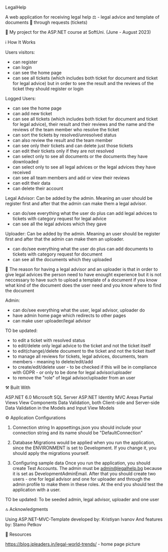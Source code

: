 LegalHelp


A web application for receiving legal help ⚖️ - legal advice and template of documents 📜 through requests (tickets)

🎯 My project for the ASP.NET course at SoftUni. (June - August 2023)



ℹ️ How It Works

Users visitors:
- can register
- can login
- can see the home page
- can see all tickets (which includes both ticket for document and ticket for legal advice) but in order to see the result and the reviews of the ticket they should register or login

Logged Users:
- can see the home page
- can add new ticket 
- can see all tickets (which includes both ticket for document and ticket for legal advice), their result and their reviews and the name and the reviews of the team member who resolve the ticket
- can sort the tickets by resolved/unresolved status
- can also review the result and the team member
- can see only their tickets and can delete just those tickets
- can edit their tickets only if they are not resolved
- can select only to see all documents or the documents they have downloaded
- can select only to see all legal advices or the legal advices they have received
- can see all team members and add or view their reviews
- can edit their data
- can delete their account

Legal Advisor:
Can be added by the admin. Meaning an user should be register first and after that the admin can make them a legal advisor.
- can do/see everything what the user do plus can add legal advices to tickets with category request for legal advice
- can see all the legal advices which they gave

Uploader:
Can be added by the admin. Meaning an user should be register first and after that the admin can make them an uploader.
- can do/see everything what the user do plus can add documents to tickets with category request for document
- can see all the documents which they uploaded

💭 The reason for having a legal advisor and an uploader is that in order to give legal advices the person need to have enought experience but it is not neccessary to have such to upload a template of a document if you know what kind of the document does the user need and you know where to find the document

Admin:
- can do/see everything what the user, legal advisor, uploader do 
- have admin home page which redirects to other pages
- can make user uploader/legal advisor

TO be updated:
- to edit a ticket with resolved status
- to edit/delete only legal advice to the ticket and not the ticket itself
- to edit(change)/delete document to the ticket and not the ticket itself
- to manage all reviews for tickets, legal advices, documents, team members - meaning to delete/edit/add
- to create/edit/delete user - to be checked if this will be in compliance with GDPR - or only to be done for legal advisor/uploader
- to remove the "role" of legal advisor/uploader from an user


⚒️ Built With

ASP.NET 6.0
Microsoft SQL Server
ASP.NET Identity 
MVC Areas
Partial Views
View Components
Data Validation, both Client-side and Server-side
Data Validation in the Models and Input View Models


⚙️ Application Configurations

1. Connection string
    In appsettings.json you should include your connection string and its name should be "DefaultConnection"

2. Database Migrations
    would be applied when you run the application, since the ENVIRONMENT is set to Development. If you change it, you should apply the migrations yourself.

3. Configuring sample data
    Once you run the application, you should create Test Accounts.
    The admin must be admin@legalhelp.bg because it is set as DevelopmentAdminEmail.
    After that you should create two users - one for legal advisor and one for uploader and through the admin profile to make them in these roles.
    At the end you should test the application with a user.

TO be updated:
To be seeded admin, legal advisor, uploader and one user


🔝 Acknowledgments

Using ASP.NET-MVC-Template developed by:
Kristiyan Ivanov
And features by:
Stamo Petkov


🔎 Resources

https://blog.ipleaders.in/legal-world-trends/ - home page picture
